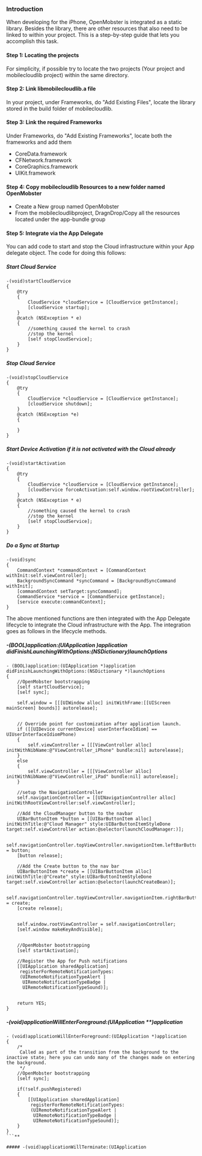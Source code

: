 ### Introduction ###

When developing for the iPhone, OpenMobster is integrated as a static library. Besides the library, there are other resources that also need to be linked to within your project. This is a step-by-step guide that lets you accomplish this task.

#### Step 1: Locating the projects ####

For simplicity, if possible try to locate the two projects (Your project and mobilecloudlib project) within the same directory.

#### Step 2: Link libmobilecloudlib.a file ####

In your project, under Frameworks, do "Add Existing Files", locate the library stored in the build folder of mobilecloudlib.

#### Step 3: Link the required Frameworks ####
Under Frameworks, do "Add Existing Frameworks", locate both the frameworks and add them

  * CoreData.framework
  * CFNetwork.framework
  * CoreGraphics.framework
  * UIKit.framework

#### Step 4: Copy mobilecloudlib Resources to a new folder named OpenMobster ####

  * Create a New group named OpenMobster
  * From the mobilecloudlibproject, DragnDrop/Copy all the resources located under the app-bundle group

#### Step 5: Integrate via the App Delegate ####

You can add code to start and stop the Cloud infrastructure within your App delegate object. The code for doing this follows:

##### Start Cloud Service #####
```
-(void)startCloudService
{
	@try 
	{
		CloudService *cloudService = [CloudService getInstance];
		[cloudService startup];
	}
	@catch (NSException * e) 
	{
		//something caused the kernel to crash
		//stop the kernel
		[self stopCloudService];
	}
}
```

##### Stop Cloud Service #####
```
-(void)stopCloudService
{
	@try
	{
		CloudService *cloudService = [CloudService getInstance];
		[cloudService shutdown];
	}
	@catch (NSException *e) 
	{
		
	}
}
```

##### Start Device Activation if it is not activated with the Cloud already #####
```
-(void)startActivation
{
	@try 
	{
		CloudService *cloudService = [CloudService getInstance];
		[cloudService forceActivation:self.window.rootViewController];
	}
	@catch (NSException * e) 
	{
		//something caused the kernel to crash
		//stop the kernel
		[self stopCloudService];
	}
}
```

##### Do a Sync at Startup #####
```
-(void)sync
{
    CommandContext *commandContext = [CommandContext withInit:self.viewController];
    BackgroundSyncCommand *syncCommand = [BackgroundSyncCommand withInit];
    [commandContext setTarget:syncCommand];
    CommandService *service = [CommandService getInstance];
    [service execute:commandContext]; 
}
```

The above mentioned functions are then integrated with the App Delegate lifecycle to integrate the Cloud infrastructure with the App. The integration goes as follows in the lifecycle methods.

##### -(BOOL)application:(UIApplication **)application didFinishLaunchingWithOptions:(NSDictionary**)launchOptions #####
```
- (BOOL)application:(UIApplication *)application didFinishLaunchingWithOptions:(NSDictionary *)launchOptions
{
    //OpenMobster bootstrapping
    [self startCloudService];
    [self sync];
    
    self.window = [[[UIWindow alloc] initWithFrame:[[UIScreen mainScreen] bounds]] autorelease];
    
    
    // Override point for customization after application launch.
    if ([[UIDevice currentDevice] userInterfaceIdiom] == UIUserInterfaceIdiomPhone) 
    {
        self.viewController = [[[ViewController alloc] initWithNibName:@"ViewController_iPhone" bundle:nil] autorelease];
    } 
    else 
    {
        self.viewController = [[[ViewController alloc] initWithNibName:@"ViewController_iPad" bundle:nil] autorelease];
    }
    
    //setup the NavigationController
    self.navigationController = [[UINavigationController alloc] initWithRootViewController:self.viewController];
	
	//Add the CloudManager button to the navbar
	UIBarButtonItem *button = [[UIBarButtonItem alloc] initWithTitle:@"Cloud Manager" style:UIBarButtonItemStyleDone target:self.viewController action:@selector(launchCloudManager:)];
    
	self.navigationController.topViewController.navigationItem.leftBarButtonItem = button;
	[button release];
    
    //Add the Create button to the nav bar
    UIBarButtonItem *create = [[UIBarButtonItem alloc] initWithTitle:@"Create" style:UIBarButtonItemStyleDone target:self.viewController action:@selector(launchCreateBean)];
    
	self.navigationController.topViewController.navigationItem.rightBarButtonItem = create;
	[create release];
    
    
    self.window.rootViewController = self.navigationController;
    [self.window makeKeyAndVisible];
    
    
    //OpenMobster bootstrapping
    [self startActivation];
    
    //Register the App for Push notifications
    [[UIApplication sharedApplication] 
	 registerForRemoteNotificationTypes:
	 (UIRemoteNotificationTypeAlert | 
	  UIRemoteNotificationTypeBadge | 
	  UIRemoteNotificationTypeSound)];

    
    return YES;
}
```

##### -(void)applicationWillEnterForeground:(UIApplication **)application #####
```
- (void)applicationWillEnterForeground:(UIApplication *)application
{
    /*
     Called as part of the transition from the background to the inactive state; here you can undo many of the changes made on entering the background.
     */
    //OpenMobster bootstrapping
    [self sync];
    
    if(!self.pushRegistered)
    {
        [[UIApplication sharedApplication] 
         registerForRemoteNotificationTypes:
         (UIRemoteNotificationTypeAlert | 
          UIRemoteNotificationTypeBadge | 
          UIRemoteNotificationTypeSound)];
    }
}
```**

##### -(void)applicationWillTerminate:(UIApplication 
